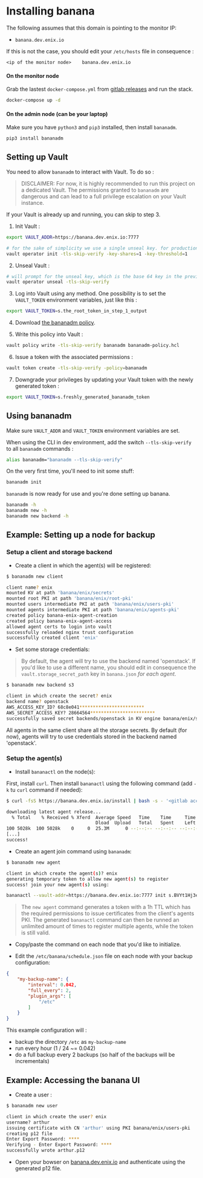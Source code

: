 # Installing banana

The following assumes that this domain is pointing to the monitor IP:

* `banana.dev.enix.io`

If this is not the case, you should edit your `/etc/hosts` file in consequence :

```
<ip of the monitor node>	banana.dev.enix.io
```

#### On the monitor node

Grab the lastest `docker-compose.yml` from [gitlab releases](https://gitlab.enix.io/products/banana/releases) and run the stack.

```bash
docker-compose up -d
```

#### On the admin node (can be your laptop)

Make sure you have `python3` and `pip3` installed, then install `bananadm`.

```bash
pip3 install bananadm
```

## Setting up Vault

You need to allow `bananadm` to interact with Vault. To do so :

> DISCLAIMER: For now, it is highly recommended to run this project on a dedicated Vault. The permissions granted to `bananadm` are dangerous and can lead to a full privilege escalation on your Vault instance.

If your Vault is already up and running, you can skip to step 3.

1. Init Vault :

```bash
export VAULT_ADDR=https://banana.dev.enix.io:7777

# for the sake of simplicity we use a single unseal key. for production, it is highly recommended to use more
vault operator init -tls-skip-verify -key-shares=1 -key-threshold=1
```

2. Unseal Vault :

```bash
# will prompt for the unseal key, which is the base 64 key in the previous command's output
vault operator unseal -tls-skip-verify
```

3. Log into Vault using any method. One possibility is to set the `VAULT_TOKEN` environment variables, just like this :

```bash
export VAULT_TOKEN=s.the_root_token_in_step_1_output
```

4. Download [the bananadm policy](https://gitlab.enix.io/products/banana/raw/master/config/vault/bananadm-policy.hcl).

5. Write this policy into Vault :

```bash
vault policy write -tls-skip-verify bananadm bananadm-policy.hcl
```

6. Issue a token with the associated permissions :

```bash
vault token create -tls-skip-verify -policy=bananadm
```

7. Downgrade your privileges by updating your Vault token with the newly generated token :

```bash
export VAULT_TOKEN=s.freshly_generated_bananadm_token
```

## Using bananadm

Make sure `VAULT_ADDR` and `VAULT_TOKEN` environment variables are set.

When using the CLI in dev environment, add the switch `--tls-skip-verify` to all `bananadm` commands :

```bash
alias bananadm="bananadm --tls-skip-verify"
```

On the very first time, you'll need to init some stuff:

```bash
bananadm init
```

`bananadm` is now ready for use and you're done setting up banana.

```bash
bananadm -h
bananadm new -h
bananadm new backend -h
```

## Example: Setting up a node for backup

### Setup a client and storage backend

* Create a client in which the agent(s) will be registered:

```bash
$ bananadm new client

client name? enix
mounted KV at path 'banana/enix/secrets'
mounted root PKI at path 'banana/enix/root-pki'
mounted users intermediate PKI at path 'banana/enix/users-pki'
mounted agents intermediate PKI at path 'banana/enix/agents-pki'
created policy banana-enix-agent-creation
created policy banana-enix-agent-access
allowed agent certs to login into vault
successfully reloaded nginx trust configuration
successfully created client 'enix'
```

* Set some storage credentials:

> By default, the agent will try to use the backend named 'openstack'. If you'd like to use a different name, you should edit in consequence the `vault.storage_secret_path` key in `banana.json` _for each agent_.

```bash
$ bananadm new backend s3

client in which create the secret? enix
backend name? openstack
AWS_ACCESS_KEY_ID? 68c8e041************************
AWS_SECRET_ACCESS_KEY? 28664564************************
successfully saved secret backends/openstack in KV engine banana/enix/secrets
```

All agents in the same client share all the storage secrets. By default (for now), agents will try to use credentials stored in the backend named 'openstack'.

### Setup the agent(s)

* Install `bananactl` on the node(s):

First, install `curl`. Then install `bananactl` using the following command (add `-k` tu `curl` command if needed):

```bash
$ curl -fsS https://banana.dev.enix.io/install | bash -s - '<gitlab access token>'

downloading latest agent release...
  % Total    % Received % Xferd  Average Speed   Time    Time     Time  Current
                                 Dload  Upload   Total   Spent    Left  Speed
100 5028k  100 5028k    0     0  25.3M      0 --:--:-- --:--:-- --:--:-- 25.3M
[...]
success!
```

* Create an agent join command using `bananadm`:

```bash
$ bananadm new agent

client in which create the agent(s)? enix
generating temporary token to allow new agent(s) to register
success! join your new agent(s) using:

bananactl --vault-addr=https://banana.dev.enix.io:7777 init s.BVYt1Hj3eLn6NDPS2fJIKzfO enix <agent name>
```

> The `new agent` command generates a token with a 1h TTL which has the required permissions to issue certificates from the client's agents PKI. The generated `bananactl` command can then be runned an unlimited amount of times to register multiple agents, while the token is still valid.

* Copy/paste the command on each node that you'd like to initialize.

* Edit the `/etc/banana/schedule.json` file on each node with your backup configuration:

```json
{
	"my-backup-name": {
		"interval": 0.042,
		"full_every": 2,
		"plugin_args": [
			"/etc"
		]
	}
}
```

This example configuration will :

* backup the directory `/etc` as `my-backup-name`
* run every hour (1 / 24 ~= 0.042)
* do a full backup every 2 backups (so half of the backups will be incrementals)

## Example: Accessing the banana UI

* Create a user :

```bash
$ bananadm new user

client in which create the user? enix
username? arthur
issuing certificate with CN 'arthur' using PKI banana/enix/users-pki
creating p12 file
Enter Export Password: ****
Verifying - Enter Export Password: ****
successfully wrote arthur.p12
```

* Open your bowser on [banana.dev.enix.io](https://banana.dev.enix.io) and authenticate using the generated p12 file.
